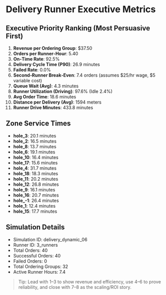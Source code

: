 # Delivery Runner Executive Metrics

## Executive Priority Ranking (Most Persuasive First)
1. **Revenue per Ordering Group**: $37.50
2. **Orders per Runner‑Hour**: 5.40
3. **On‑Time Rate**: 92.5%
4. **Delivery Cycle Time (P90)**: 26.9 minutes
5. **Failed Rate**: 0.0%
6. **Second‑Runner Break‑Even**: 7.4 orders (assumes $25/hr wage, $5 variable cost)
7. **Queue Wait (Avg)**: 4.3 minutes
8. **Runner Utilization (Driving)**: 97.6% (Idle 2.4%)
9. **Avg Order Time**: 18.6 minutes
10. **Distance per Delivery (Avg)**: 1594 meters
11. **Runner Drive Minutes**: 433.8 minutes

## Zone Service Times
- **hole_3**: 20.1 minutes
- **hole_2**: 16.5 minutes
- **hole_8**: 13.7 minutes
- **hole_6**: 19.1 minutes
- **hole_10**: 16.4 minutes
- **hole_17**: 15.6 minutes
- **hole_4**: 31.7 minutes
- **hole_18**: 18.3 minutes
- **hole_11**: 20.2 minutes
- **hole_12**: 26.8 minutes
- **hole_9**: 16.1 minutes
- **hole_16**: 20.7 minutes
- **hole_-1**: 26.4 minutes
- **hole_1**: 12.4 minutes
- **hole_15**: 17.7 minutes


## Simulation Details
- Simulation ID: delivery_dynamic_06
- Runner ID: 3_runners
- Total Orders: 40
- Successful Orders: 40
- Failed Orders: 0
- Total Ordering Groups: 32
- Active Runner Hours: 7.4

> Tip: Lead with 1–3 to show revenue and efficiency, use 4–6 to prove reliability, and close with 7–8 as the scaling/ROI story.
